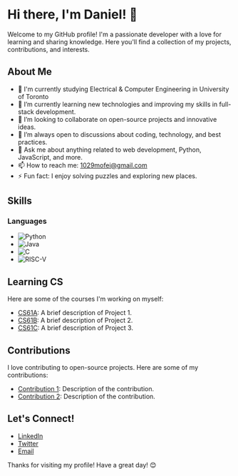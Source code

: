 # Hi there, I'm Daniel! 👋

Welcome to my GitHub profile! I'm a passionate developer with a love for learning and sharing knowledge. Here you'll find a collection of my projects, contributions, and interests.

## About Me

- 🎒 I'm currently studying Electrical & Computer Engineering in University of Toronto
- 🌱 I’m currently learning new technologies and improving my skills in full-stack development.
- 👯 I’m looking to collaborate on open-source projects and innovative ideas.
- 🤔 I’m always open to discussions about coding, technology, and best practices.
- 💬 Ask me about anything related to web development, Python, JavaScript, and more.
- 📫 How to reach me: [1029mofei@gmail.com](mailto:1029mofei@gmail.com)
- ⚡ Fun fact: I enjoy solving puzzles and exploring new places.

## Skills

### Languages

- ![Python](https://img.shields.io/badge/Python-3776AB?style=flat&logo=python&logoColor=white)
- ![Java](https://img.shields.io/badge/Java-007396?style=flat&logo=java&logoColor=white)
- ![C](https://img.shields.io/badge/C-A8B9CC?style=flat&logo=c&logoColor=black)
- ![RISC-V](https://img.shields.io/badge/RISC--V-3C3C3D?style=flat&logo=riscv&logoColor=white)


## Learning CS

Here are some of the courses I'm working on myself:

- [CS61A](https://github.com/hyemhyemmu/learning-CS/tree/28efa8d43475296ab76fb003cc6099c84888b25a/CS61A): A brief description of Project 1.
- [CS61B](https://github.com/hyemhyemmu/learning-CS/tree/28efa8d43475296ab76fb003cc6099c84888b25a/CS61B): A brief description of Project 2.
- [CS61C](https://github.com/hyemhyemmu/learning-CS/tree/28efa8d43475296ab76fb003cc6099c84888b25a/CS61C): A brief description of Project 3.

## Contributions

I love contributing to open-source projects. Here are some of my contributions:

- [Contribution 1](https://github.com/someproject/someproject/pull/1): Description of the contribution.
- [Contribution 2](https://github.com/anotherproject/anotherproject/pull/2): Description of the contribution.

## Let's Connect!

- [LinkedIn](https://www.linkedin.com/in/hyemhyemmu)
- [Twitter](https://twitter.com/hyemhyemmu)
- [Email](mailto:email@example.com)

Thanks for visiting my profile! Have a great day! 😊
